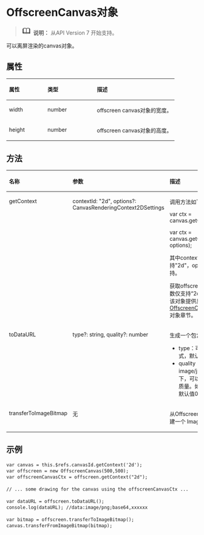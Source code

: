 # OffscreenCanvas对象<a name="ZH-CN_TOPIC_0000001209412141"></a>

>![](../../public_sys-resources/icon-note.gif) **说明：** 
>从API Version 7 开始支持。

可以离屏渲染的canvas对象。

## 属性<a name="zh-cn_topic_0000001180744579_section661391987"></a>

<a name="zh-cn_topic_0000001180744579_table67211828124016"></a>
<table><thead align="left"><tr id="zh-cn_topic_0000001180744579_row108577289405"><th class="cellrowborder" valign="top" width="22.872287228722872%" id="mcps1.1.4.1.1"><p id="zh-cn_topic_0000001180744579_p385742814403"><a name="zh-cn_topic_0000001180744579_p385742814403"></a><a name="zh-cn_topic_0000001180744579_p385742814403"></a>属性</p>
</th>
<th class="cellrowborder" valign="top" width="29.352935293529352%" id="mcps1.1.4.1.2"><p id="zh-cn_topic_0000001180744579_p19857192816408"><a name="zh-cn_topic_0000001180744579_p19857192816408"></a><a name="zh-cn_topic_0000001180744579_p19857192816408"></a>类型</p>
</th>
<th class="cellrowborder" valign="top" width="47.774777477747776%" id="mcps1.1.4.1.3"><p id="zh-cn_topic_0000001180744579_p18573288402"><a name="zh-cn_topic_0000001180744579_p18573288402"></a><a name="zh-cn_topic_0000001180744579_p18573288402"></a>描述</p>
</th>
</tr>
</thead>
<tbody><tr id="zh-cn_topic_0000001180744579_row1085792824019"><td class="cellrowborder" valign="top" width="22.872287228722872%" headers="mcps1.1.4.1.1 "><p id="zh-cn_topic_0000001180744579_p1485792815404"><a name="zh-cn_topic_0000001180744579_p1485792815404"></a><a name="zh-cn_topic_0000001180744579_p1485792815404"></a>width</p>
</td>
<td class="cellrowborder" valign="top" width="29.352935293529352%" headers="mcps1.1.4.1.2 "><p id="zh-cn_topic_0000001180744579_p11857182804010"><a name="zh-cn_topic_0000001180744579_p11857182804010"></a><a name="zh-cn_topic_0000001180744579_p11857182804010"></a>number</p>
</td>
<td class="cellrowborder" valign="top" width="47.774777477747776%" headers="mcps1.1.4.1.3 "><p id="zh-cn_topic_0000001180744579_p1785711281405"><a name="zh-cn_topic_0000001180744579_p1785711281405"></a><a name="zh-cn_topic_0000001180744579_p1785711281405"></a>offscreen canvas对象的宽度。</p>
</td>
</tr>
<tr id="zh-cn_topic_0000001180744579_row3857132812406"><td class="cellrowborder" valign="top" width="22.872287228722872%" headers="mcps1.1.4.1.1 "><p id="zh-cn_topic_0000001180744579_p88572283404"><a name="zh-cn_topic_0000001180744579_p88572283404"></a><a name="zh-cn_topic_0000001180744579_p88572283404"></a>height</p>
</td>
<td class="cellrowborder" valign="top" width="29.352935293529352%" headers="mcps1.1.4.1.2 "><p id="zh-cn_topic_0000001180744579_p198571828114017"><a name="zh-cn_topic_0000001180744579_p198571828114017"></a><a name="zh-cn_topic_0000001180744579_p198571828114017"></a>number</p>
</td>
<td class="cellrowborder" valign="top" width="47.774777477747776%" headers="mcps1.1.4.1.3 "><p id="zh-cn_topic_0000001180744579_p3857192844012"><a name="zh-cn_topic_0000001180744579_p3857192844012"></a><a name="zh-cn_topic_0000001180744579_p3857192844012"></a>offscreen canvas对象的高度。</p>
</td>
</tr>
</tbody>
</table>

## 方法<a name="zh-cn_topic_0000001180744579_section47669296127"></a>

<a name="zh-cn_topic_0000001180744579_td0f869ce272e4d90b1c7df558ad7635e"></a>
<table><thead align="left"><tr id="zh-cn_topic_0000001180744579_rf11e90428c78465b9e3a0c3ec2222a3c"><th class="cellrowborder" valign="top" width="11.68%" id="mcps1.1.4.1.1"><p id="zh-cn_topic_0000001180744579_a11b4cb4edcf14b5584841b089cbea895"><a name="zh-cn_topic_0000001180744579_a11b4cb4edcf14b5584841b089cbea895"></a><a name="zh-cn_topic_0000001180744579_a11b4cb4edcf14b5584841b089cbea895"></a>名称</p>
</th>
<th class="cellrowborder" valign="top" width="25.319999999999997%" id="mcps1.1.4.1.2"><p id="zh-cn_topic_0000001180744579_ac56fe081db8a4ddca537c39d9abfcd33"><a name="zh-cn_topic_0000001180744579_ac56fe081db8a4ddca537c39d9abfcd33"></a><a name="zh-cn_topic_0000001180744579_ac56fe081db8a4ddca537c39d9abfcd33"></a>参数</p>
</th>
<th class="cellrowborder" valign="top" width="63%" id="mcps1.1.4.1.3"><p id="zh-cn_topic_0000001180744579_a05cdd2c741a54fe3a44575a5b2384be3"><a name="zh-cn_topic_0000001180744579_a05cdd2c741a54fe3a44575a5b2384be3"></a><a name="zh-cn_topic_0000001180744579_a05cdd2c741a54fe3a44575a5b2384be3"></a>描述</p>
</th>
</tr>
</thead>
<tbody><tr id="zh-cn_topic_0000001180744579_r960677f8f5e64d7f9b33b8a0ae0c824f"><td class="cellrowborder" valign="top" width="11.68%" headers="mcps1.1.4.1.1 "><p id="zh-cn_topic_0000001180744579_p931916913120"><a name="zh-cn_topic_0000001180744579_p931916913120"></a><a name="zh-cn_topic_0000001180744579_p931916913120"></a>getContext</p>
</td>
<td class="cellrowborder" valign="top" width="25.319999999999997%" headers="mcps1.1.4.1.2 "><p id="zh-cn_topic_0000001180744579_p123073254554"><a name="zh-cn_topic_0000001180744579_p123073254554"></a><a name="zh-cn_topic_0000001180744579_p123073254554"></a>contextId: "2d", options?: CanvasRenderingContext2DSettings</p>
</td>
<td class="cellrowborder" valign="top" width="63%" headers="mcps1.1.4.1.3 "><p id="zh-cn_topic_0000001180744579_p176180219405"><a name="zh-cn_topic_0000001180744579_p176180219405"></a><a name="zh-cn_topic_0000001180744579_p176180219405"></a>调用方法如下两种：</p>
<p id="zh-cn_topic_0000001180744579_p1161802114405"><a name="zh-cn_topic_0000001180744579_p1161802114405"></a><a name="zh-cn_topic_0000001180744579_p1161802114405"></a>var ctx = canvas.getContext(contextId);</p>
<p id="zh-cn_topic_0000001180744579_p1161882115404"><a name="zh-cn_topic_0000001180744579_p1161882115404"></a><a name="zh-cn_topic_0000001180744579_p1161882115404"></a>var ctx = canvas.getContext(contextId, options);</p>
<p id="zh-cn_topic_0000001180744579_p1361802194016"><a name="zh-cn_topic_0000001180744579_p1361802194016"></a><a name="zh-cn_topic_0000001180744579_p1361802194016"></a>其中contextId为必填项，当前仅支持"2d"，options为可选项，暂时不支持。</p>
<p id="zh-cn_topic_0000001180744579_p1260014407342"><a name="zh-cn_topic_0000001180744579_p1260014407342"></a><a name="zh-cn_topic_0000001180744579_p1260014407342"></a>获取offscreen canvas绘图上下文，参数仅支持“2d”，返回值为2D绘制对象，该对象提供具体的2D绘制操作。详见<a href="js-components-canvas-offscreencanvasrenderingcontext2d.md">OffscreenCanvasRenderingContext2D</a>对象章节。</p>
</td>
</tr>
<tr id="zh-cn_topic_0000001180744579_row13364759185512"><td class="cellrowborder" valign="top" width="11.68%" headers="mcps1.1.4.1.1 "><p id="zh-cn_topic_0000001180744579_p93374133418"><a name="zh-cn_topic_0000001180744579_p93374133418"></a><a name="zh-cn_topic_0000001180744579_p93374133418"></a>toDataURL</p>
</td>
<td class="cellrowborder" valign="top" width="25.319999999999997%" headers="mcps1.1.4.1.2 "><p id="zh-cn_topic_0000001180744579_p74131655155410"><a name="zh-cn_topic_0000001180744579_p74131655155410"></a><a name="zh-cn_topic_0000001180744579_p74131655155410"></a>type?: string, quality?: number</p>
</td>
<td class="cellrowborder" valign="top" width="63%" headers="mcps1.1.4.1.3 "><p id="zh-cn_topic_0000001180744579_p1336455955512"><a name="zh-cn_topic_0000001180744579_p1336455955512"></a><a name="zh-cn_topic_0000001180744579_p1336455955512"></a>生成一个包含图片展示的URL。</p>
<a name="zh-cn_topic_0000001180744579_ul155726311612"></a><a name="zh-cn_topic_0000001180744579_ul155726311612"></a><ul id="zh-cn_topic_0000001180744579_ul155726311612"><li>type：可选参数，用于指定图像格式，默认格式为image/png。</li><li>quality：在指定图片格式为image/jpeg或image/webp的情况下，可以从0到1的区间内选择图片的质量。如果超出取值范围，将会使用默认值0.92。</li></ul>
</td>
</tr>
<tr id="zh-cn_topic_0000001180744579_row1350184614429"><td class="cellrowborder" valign="top" width="11.68%" headers="mcps1.1.4.1.1 "><p id="zh-cn_topic_0000001180744579_p11501134614422"><a name="zh-cn_topic_0000001180744579_p11501134614422"></a><a name="zh-cn_topic_0000001180744579_p11501134614422"></a>transferToImageBitmap</p>
</td>
<td class="cellrowborder" valign="top" width="25.319999999999997%" headers="mcps1.1.4.1.2 "><p id="zh-cn_topic_0000001180744579_p135011946194215"><a name="zh-cn_topic_0000001180744579_p135011946194215"></a><a name="zh-cn_topic_0000001180744579_p135011946194215"></a>无</p>
</td>
<td class="cellrowborder" valign="top" width="63%" headers="mcps1.1.4.1.3 "><p id="zh-cn_topic_0000001180744579_p20502164624212"><a name="zh-cn_topic_0000001180744579_p20502164624212"></a><a name="zh-cn_topic_0000001180744579_p20502164624212"></a>从OffscreenCanvas最近渲染的图像创建一个 ImageBitmap 对象</p>
</td>
</tr>
</tbody>
</table>

## 示例<a name="zh-cn_topic_0000001180744579_section13457717134912"></a>

```
var canvas = this.$refs.canvasId.getContext('2d');
var offscreen = new OffscreenCanvas(500,500);
var offscreenCanvasCtx = offscreen.getContext("2d");

// ... some drawing for the canvas using the offscreenCanvasCtx ...

var dataURL = offscreen.toDataURL();
console.log(dataURL); //data:image/png;base64,xxxxxx

var bitmap = offscreen.transferToImageBitmap();
canvas.transferFromImageBitmap(bitmap);
```


